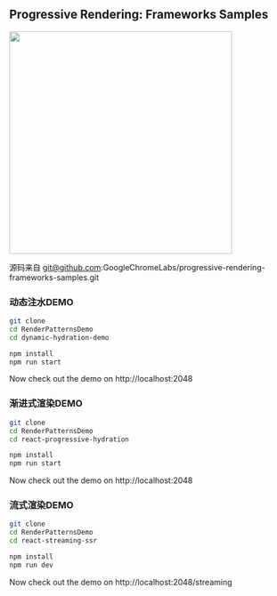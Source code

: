 ## Progressive Rendering: Frameworks Samples

<img src="https://i.imgur.com/TgPqaHf.jpg" width="400">

源码来自 git@github.com:GoogleChromeLabs/progressive-rendering-frameworks-samples.git


### 动态注水DEMO
```sh
git clone 
cd RenderPatternsDemo
cd dynamic-hydration-demo

npm install
npm run start
```

Now check out the demo on http://localhost:2048



### 渐进式渲染DEMO
```sh
git clone 
cd RenderPatternsDemo
cd react-progressive-hydration

npm install
npm run start
```

Now check out the demo on http://localhost:2048

### 流式渲染DEMO
```sh
git clone 
cd RenderPatternsDemo
cd react-streaming-ssr

npm install
npm run dev
```

Now check out the demo on http://localhost:2048/streaming

